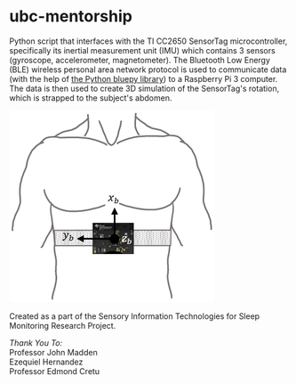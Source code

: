 # ubc-mentorship
Python script that interfaces with the TI CC2650 SensorTag microcontroller, specifically its inertial measurement unit (IMU) which contains 3 sensors (gyroscope, accelerometer, magnetometer). The Bluetooth Low Energy (BLE) wireless personal area network protocol is used to communicate data (with the help of [the Python bluepy library](http://ianharvey.github.io/bluepy-doc/ "Bluepy Documentation")) to a Raspberry Pi 3 computer. The data is then used to create 3D simulation of the SensorTag's rotation, which is strapped to the subject's abdomen.

![Position on abdomen](sensortag-position.png)

Created as a part of the Sensory Information Technologies for Sleep Monitoring Research Project.

*Thank You To:*  
Professor John Madden  
Ezequiel Hernandez  
Professor Edmond Cretu
